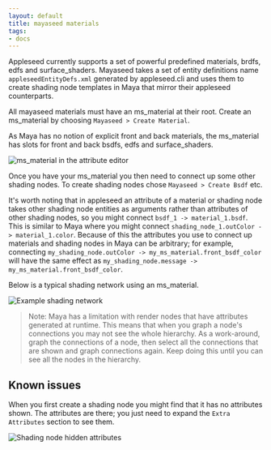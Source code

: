 ```yaml
---
layout: default
title: mayaseed materials
tags:
- docs
---
```


Appleseed currently supports a set of powerful predefined materials, brdfs, edfs and surface_shaders. Mayaseed takes a set of entity definitions name `appleseedEntityDefs.xml` generated by appleseed.cli and uses them to create shading node templates in Maya that mirror their appleseed counterparts.

All mayaseed materials must have an ms_material at their root. Create an ms_material by choosing `Mayaseed > Create Material`. 

As Maya has no notion of explicit front and back materials, the ms_material has slots for front and back bsdfs, edfs and surface_shaders. 

![ms_material in the attribute editor](/images/ms_material_attribute_editor.png)

Once you have your ms_material you then need to connect up some other shading nodes. To create shading nodes chose `Mayaseed > Create Bsdf` etc. 

It's worth noting that in appleseed an attribute of a material or shading node takes other shading node entities as arguments rather than attributes of other shading nodes, so you might connect `bsdf_1 -> material_1.bsdf`. This is similar to Maya where you might connect `shading_node_1.outColor -> material_1.color`. Because of this the attributes you use to connect up materials and shading nodes in Maya can be arbitrary; for example, connecting `my_shading_node.outColor -> my_ms_material.front_bsdf_color` will have the same effect as `my_shading_node.message -> my_ms_material.front_bsdf_color`. 

Below is a typical shading network using an ms_material.

![Example shading network](/images/example_ms_shadin_network.png)

>Note: Maya has a limitation with render nodes that have attributes generated at runtime. This means that when you graph a node's connections you may not see the whole hierarchy. As a work-around, graph the connections of a node, then select all the connections that are shown and graph connections again. Keep doing this until you can see all the nodes in the hierarchy.

Known issues
------------

When you first create a shading node you might find that it has no attributes shown. The attributes are there; you just need to expand the `Extra Attributes` section to see them.

![Shading node hidden attributes](/images/shading_node_extra_attributes.png)
